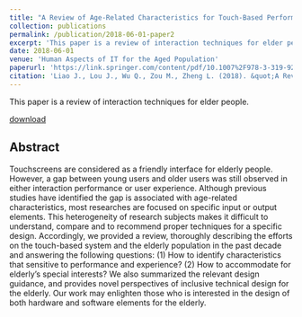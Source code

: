```yaml
---
title: "A Review of Age-Related Characteristics for Touch-Based Performance and Experience."
collection: publications
permalink: /publication/2018-06-01-paper2
excerpt: 'This paper is a review of interaction techniques for elder people.'
date: 2018-06-01
venue: 'Human Aspects of IT for the Aged Population'
paperurl: 'https://link.springer.com/content/pdf/10.1007%2F978-3-319-92034-4_21.pdf'
citation: 'Liao J., Lou J., Wu Q., Zou M., Zheng L. (2018). &quot;A Review of Age-Related Characteristics for Touch-Based Performance and Experience.&quot; <i>Human Aspects of IT for the Aged Population. Acceptance, Communication and Participation. ITAP 2018. Lecture Notes in Computer Science</i>. pp.279-296.'
---
```

This paper is a review of interaction techniques for elder people.

[download](https://link.springer.com/content/pdf/10.1007%2F978-3-319-92034-4_21.pdf)

## Abstract
Touchscreens are considered as a friendly interface for elderly people. However, a gap between young users and older users was still observed in either interaction performance or user experience. Although previous studies have identified the gap is associated with age-related characteristics, most researches are focused on specific input or output elements. This heterogeneity of research subjects makes it difficult to understand, compare and to recommend proper techniques for a specific design. Accordingly, we provided a review, thoroughly describing the efforts on the touch-based system and the elderly population in the past decade and answering the following questions: (1) How to identify characteristics that sensitive to performance and experience? (2) How to accommodate for elderly’s special interests? We also summarized the relevant design guidance, and provides novel perspectives of inclusive technical design for the elderly. Our work may enlighten those who is interested in the design of both hardware and software elements for the elderly.
